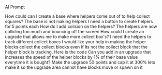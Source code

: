 AI Prompt

How could can I create a base where helpers come out of to help collect squares?
The base is not making helpers
I need a button to create helpers for 5 points each
How do I add colision on the helpers?
The helpers are now colliding too much and bouncing off the screen
How could I create an upgrade that allows me to make more collect box's?
I need the helpers to track different collect boxes
I would like your help in making the helper blocks collect the collect blocks even if its not the collect block that the helper block is tracking. Here is the code
Can you add in an upgrade that increases the speed of the helper blocks by 1% of their base value everytime it is bought? Make the upgrade 50 points and cap it at 300%
lets make it so the upgrade area cannot have blocks move or spawn on it
